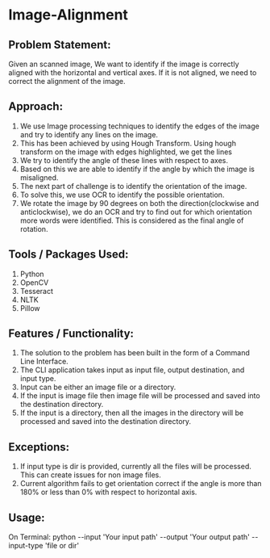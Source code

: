# Image-Alignment
## Problem Statement:
Given an scanned image, We want to identify if the image is correctly aligned with the horizontal and vertical axes.
If it is not aligned, we need to correct the alignment of the image.

## Approach:
1. We use Image processing techniques to identify the edges of the image and try to identify any lines on the image.
2. This has been achieved by using Hough Transform. Using hough transform on the image with edges highlighted, we get the lines
3. We try to identify the angle of these lines with respect to axes.
4. Based on this we are able to identify if the angle by which the image is misaligned.
5. The next part of challenge is to identify the orientation of the image.
6. To solve this, we use OCR to identify the possible orientation.
7. We rotate the image by 90 degrees on both the direction(clockwise and anticlockwise), we do an OCR and try to find out for which orientation more words were identified. This is considered as the final angle of rotation.

## Tools / Packages Used:
1. Python
2. OpenCV
3. Tesseract
4. NLTK
5. Pillow

## Features / Functionality:
1. The solution to the problem has been built in the form of a Command Line Interface.
2. The CLI application takes input as input file, output destination, and input type.
3. Input can be either an image file or a directory.
4. If the input is image file then image file will be processed and saved into the destination directory.
5. If the input is a directory, then all the images in the directory will be processed and saved into the destination directory.

## Exceptions:
1. If input type is dir is provided, currently all the files will be processed. This can create issues for non image files.
2. Current algorithm fails to get orientation correct if the angle is more than 180% or less than 0% with respect to horizontal axis.

## Usage:
On Terminal:
python --input 'Your input path' --output 'Your output path' --input-type 'file or dir'
